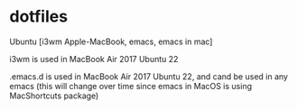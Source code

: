 # dotfiles
Ubuntu  [i3wm Apple-MacBook, emacs, emacs in mac] 




i3wm is used in MacBook Air 2017 Ubuntu 22

.emacs.d is used in MacBook Air 2017 Ubuntu 22, and cand be used in any emacs (this will change over time since emacs in MacOS is using MacShortcuts package)
